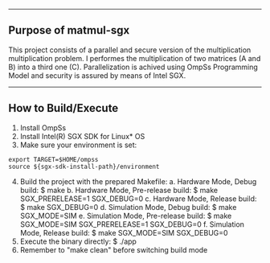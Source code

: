 ------------------------
Purpose of matmul-sgx
------------------------
This project consists of a parallel and secure version of the multiplication multiplication problem. I performes the multiplication of two matrices (A and B) into a third one (C). Parallelization is achived using OmpSs Programming Model and security is assured by means of Intel SGX.

------------------------------------
How to Build/Execute
------------------------------------
1. Install OmpSs
2. Install Intel(R) SGX SDK for Linux* OS
3. Make sure your environment is set:
```
export TARGET=$HOME/ompss
source ${sgx-sdk-install-path}/environment
```
4. Build the project with the prepared Makefile:
    a. Hardware Mode, Debug build:
        $ make
    b. Hardware Mode, Pre-release build:
        $ make SGX_PRERELEASE=1 SGX_DEBUG=0
    c. Hardware Mode, Release build:
        $ make SGX_DEBUG=0
    d. Simulation Mode, Debug build:
        $ make SGX_MODE=SIM
    e. Simulation Mode, Pre-release build:
        $ make SGX_MODE=SIM SGX_PRERELEASE=1 SGX_DEBUG=0
    f. Simulation Mode, Release build:
        $ make SGX_MODE=SIM SGX_DEBUG=0
5. Execute the binary directly:
    $ ./app
6. Remember to "make clean" before switching build mode
